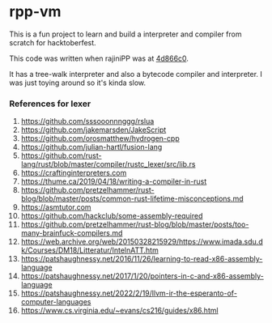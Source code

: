 # rpp-vm

This is a fun project to learn and build a interpreter and compiler from scratch for hacktoberfest.

This code was written when rajiniPP was at [4d866c0](https://github.com/aadhithya/rajiniPP/tree/4d866c0093a247d788163111edfa87a6f886ddc5).

It has a tree-walk interpreter and also a bytecode compiler and interpreter.
I was just toying around so it's kinda slow.

### References for lexer

1. https://github.com/sssooonnnggg/rslua
2. https://github.com/jakemarsden/JakeScript
3. https://github.com/orosmatthew/hydrogen-cpp
4. https://github.com/julian-hartl/fusion-lang
5. https://github.com/rust-lang/rust/blob/master/compiler/rustc_lexer/src/lib.rs
6. https://craftinginterpreters.com
7. https://thume.ca/2019/04/18/writing-a-compiler-in-rust
8. https://github.com/pretzelhammer/rust-blog/blob/master/posts/common-rust-lifetime-misconceptions.md
9. https://asmtutor.com
10. https://github.com/hackclub/some-assembly-required
11. https://github.com/pretzelhammer/rust-blog/blob/master/posts/too-many-brainfuck-compilers.md
12. https://web.archive.org/web/20150328215929/https://www.imada.sdu.dk/Courses/DM18/Litteratur/IntelnATT.htm
13. https://patshaughnessy.net/2016/11/26/learning-to-read-x86-assembly-language
14. https://patshaughnessy.net/2017/1/20/pointers-in-c-and-x86-assembly-language
15. https://patshaughnessy.net/2022/2/19/llvm-ir-the-esperanto-of-computer-languages
16. https://www.cs.virginia.edu/~evans/cs216/guides/x86.html
